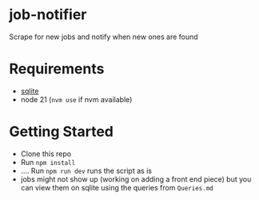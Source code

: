 # job-notifier
Scrape for new jobs and notify when new ones are found

# Requirements
- [sqlite ](https://www.sqlite.org)
- node 21 (`nvm use` if nvm available)


# Getting Started
- Clone this repo
- Run `npm install`
- .... Run `npm run dev` runs the script as is
- jobs might not show up (working on adding a front end piece) but you can view them on sqlite using the queries from `Queries.md`
